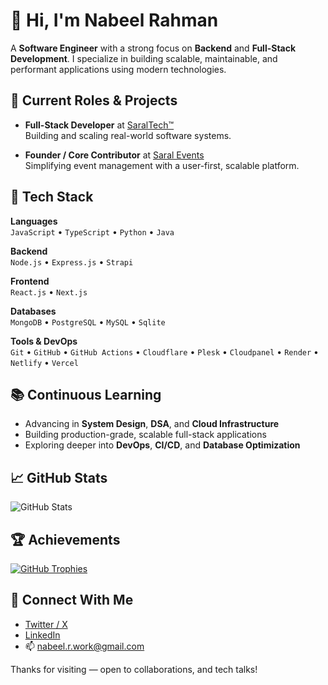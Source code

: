 # 👋 Hi, I'm Nabeel Rahman

A **Software Engineer** with a strong focus on **Backend** and **Full-Stack Development**. I specialize in building scalable, maintainable, and performant applications using modern technologies.


## 🚀 Current Roles & Projects

- **Full-Stack Developer** at [SaralTech™](https://saraltech.in)  
  Building and scaling real-world software systems.
  
- **Founder / Core Contributor** at [Saral Events](https://events.saralgroups.com/)  
  Simplifying event management with a user-first, scalable platform.


## 🧰 Tech Stack

**Languages**  
`JavaScript` • `TypeScript` • `Python` • `Java`

**Backend**  
`Node.js` • `Express.js` • `Strapi`

**Frontend**  
`React.js` • `Next.js`

**Databases**  
`MongoDB` • `PostgreSQL` • `MySQL` • `Sqlite`

**Tools & DevOps**  
`Git` • `GitHub` • `GitHub Actions` • `Cloudflare` • `Plesk` • `Cloudpanel` • `Render` • `Netlify` • `Vercel` 



## 📚 Continuous Learning

- Advancing in **System Design**, **DSA**, and **Cloud Infrastructure**
- Building production-grade, scalable full-stack applications
- Exploring deeper into **DevOps**, **CI/CD**, and **Database Optimization**


## 📈 GitHub Stats

![GitHub Stats](https://github-readme-stats.vercel.app/api?username=iamnabeelrahman&show_icons=true&theme=radical)


## 🏆 Achievements

[![GitHub Trophies](https://github-profile-trophy.vercel.app/?username=iamnabeelrahman&theme=radical&no-frame=true&margin-w=15&margin-h=15)](https://github.com/ryo-ma/github-profile-trophy)


## 🤝 Connect With Me

- [Twitter / X](https://x.com/IamNabeelRahman)  
- [LinkedIn](https://www.linkedin.com/in/iamnabeelrahman/)  
- 📫 [nabeel.r.work@gmail.com](mailto:nabeel.r.work@gmail.com)


Thanks for visiting — open to collaborations, and tech talks!
